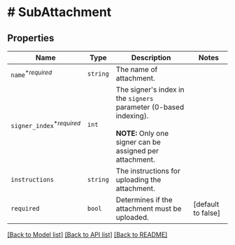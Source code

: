 # # SubAttachment



## Properties

Name | Type | Description | Notes
------------ | ------------- | ------------- | -------------
| `name`<sup>*_required_</sup> | ```string``` |  The name of attachment.  |  |
| `signer_index`<sup>*_required_</sup> | ```int``` |  The signer&#39;s index in the `signers` parameter (0-based indexing).<br><br>**NOTE:** Only one signer can be assigned per attachment.  |  |
| `instructions` | ```string``` |  The instructions for uploading the attachment.  |  |
| `required` | ```bool``` |  Determines if the attachment must be uploaded.  |  [default to false] |

[[Back to Model list]](../../README.md#models) [[Back to API list]](../../README.md#endpoints) [[Back to README]](../../README.md)
